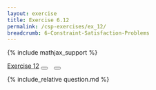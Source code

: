 ```yaml
---
layout: exercise
title: Exercise 6.12
permalink: /csp-exercises/ex_12/
breadcrumb: 6-Constraint-Satisfaction-Problems
---
```


{% include mathjax_support %}

<div class="card">
<div class="card-header p-2">
<a href='#' class="p-2">Exercise 12</a>
<button type="button" class="btn btn-dark float-right" title="Solve this Exercise" onclick="solve('ex6.12');" href="#"><i id="ex6.12" class="fas fa-pen" style="color:white"></i></button>
<a class="edit_question" href="#"><button type="button" class="btn btn-dark float-right" title="Edit this Question"  style="margin-left:10px; margin-right:10px;" onclick="edit('ex6.12');" href="#"><i id="ex6.12" class="far fa-edit" style="color:white"></i></button></a>
</div>
<div class="card-body">
<p class="card-text">{% include_relative question.md %}</p>
</div>
</div>
<br>
